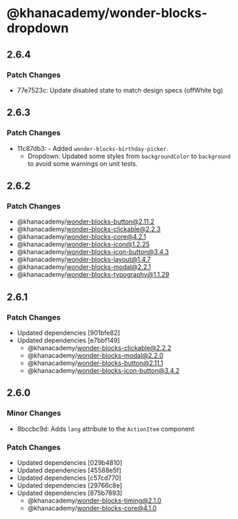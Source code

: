 # @khanacademy/wonder-blocks-dropdown

## 2.6.4

### Patch Changes

-   77e7523c: Update disabled state to match design specs (offWhite bg)

## 2.6.3

### Patch Changes

-   11c87db3: - Added `wonder-blocks-birthday-picker`.
    -   Dropdown: Updated some styles from `backgroundColor` to `background` to avoid some warnings on unit tests.

## 2.6.2

### Patch Changes

-   @khanacademy/wonder-blocks-button@2.11.2
-   @khanacademy/wonder-blocks-clickable@2.2.3
-   @khanacademy/wonder-blocks-core@4.2.1
-   @khanacademy/wonder-blocks-icon@1.2.25
-   @khanacademy/wonder-blocks-icon-button@3.4.3
-   @khanacademy/wonder-blocks-layout@1.4.7
-   @khanacademy/wonder-blocks-modal@2.2.1
-   @khanacademy/wonder-blocks-typography@1.1.29

## 2.6.1

### Patch Changes

-   Updated dependencies [901bfe82]
-   Updated dependencies [e7bbf149]
    -   @khanacademy/wonder-blocks-clickable@2.2.2
    -   @khanacademy/wonder-blocks-modal@2.2.0
    -   @khanacademy/wonder-blocks-button@2.11.1
    -   @khanacademy/wonder-blocks-icon-button@3.4.2

## 2.6.0

### Minor Changes

-   8bccbc9d: Adds `lang` attribute to the `ActionItem` component

### Patch Changes

-   Updated dependencies [029b4810]
-   Updated dependencies [45588e5f]
-   Updated dependencies [c57cd770]
-   Updated dependencies [29766c8e]
-   Updated dependencies [875b7893]
    -   @khanacademy/wonder-blocks-timing@2.1.0
    -   @khanacademy/wonder-blocks-core@4.1.0
